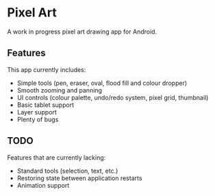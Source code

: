 Pixel Art
========
A work in progress pixel art drawing app for Android.

Features
--------
This app currently includes:
 * Simple tools (pen, eraser, oval, flood fill and colour dropper)
 * Smooth zooming and panning
 * UI controls (colour palette, undo/redo system, pixel grid, thumbnail)
 * Basic tablet support
 * Layer support
 * Plenty of bugs

TODO
----
Features that are currently lacking:
 * Standard tools (selection, text, etc.)
 * Restoring state between application restarts
 * Animation support
